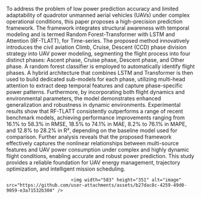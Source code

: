 To address the problem of low power prediction accuracy and limited adaptability of quadrotor unmanned aerial vehicles (UAVs) under complex operational conditions, this paper proposes a high-precision prediction framework. The framework integrates structural awareness with temporal modeling and is termed Random Forest-Transformer with LSTM and Attention (RF-TLATT), for Time-series. The proposed method innovatively introduces the civil aviation Climb, Cruise, Descent (CCD) phase division strategy into UAV power modeling, segmenting the flight process into four distinct phases: Ascent phase, Cruise phase, Descent phase, and Other phase. A random forest classifier is employed to automatically identify flight phases. A hybrid architecture that combines LSTM and Transformer is then used to build dedicated sub-models for each phase, utilizing multi-head attention to extract deep temporal features and capture phase-specific power patterns. Furthermore, by incorporating both flight dynamics and environmental parameters, the model demonstrates enhanced generalization and robustness in dynamic environments. Experimental results show that RF-TLATT consistently outperforms a range of recent benchmark models, achieving performance improvements ranging from 16.1% to 58.3% in RMSE, 18.5% to 74.1% in MAE, 8.2% to 76.1% in MAPE, and 12.8% to 28.2% in R², depending on the baseline model used for comparison. Further analysis reveals that the proposed framework effectively captures the nonlinear relationships between multi-source features and UAV power consumption under complex and highly dynamic flight conditions, enabling accurate and robust power prediction. This study provides a reliable foundation for UAV energy management, trajectory optimization, and intelligent mission scheduling.




                            <img width="583" height="351" alt="image" src="https://github.com/user-attachments/assets/b27dac8c-4259-49d0-9059-e3a71532b304" />

